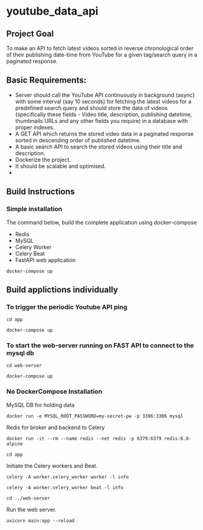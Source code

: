 # youtube_data_api

## Project Goal

To make an API to fetch latest videos sorted in reverse chronological order of their publishing date-time from YouTube for a given tag/search query in a paginated response.

## Basic Requirements:

- Server should call the YouTube API continuously in background (async) with some interval (say 10 seconds) for fetching the latest videos for a predefined search query and should store the data of videos (specifically these fields - Video title, description, publishing datetime, thumbnails URLs and any other fields you require) in a database with proper indexes.
- A GET API which returns the stored video data in a paginated response sorted in descending order of published datetime.
- A basic search API to search the stored videos using their title and description.
- Dockerize the project.
- It should be scalable and optimised.
- 
## Build Instructions
### Simple installation
The command below, build the complete application using docker-compose
* Redis
* MySQL
* Celery Worker
* Celery Beat
* FastAPI web application
```
docker-compose up
```
## Build applictions individually
### To trigger the periodic Youtube API ping
```
cd app
```
```
docker-compose up
```
### To start the web-server running on FAST API to connect to the mysql db
```
cd web-server
```
```
docker-compose up
```
### No DockerCompose Installation
MySQL DB for holding data
```
docker run -e MYSQL_ROOT_PASSWORD=my-secret-pw -p 3306:3306 mysql
```
Redis for broker and backend to Celery
```
docker run -it --rm --name redis --net redis -p 6379:6379 redis:6.0-alpine
```
```
cd app
```
Initiate the Celery workers and Beat.
```
celery -A worker.celery_worker worker -l info
```
```
celery -A worker.celery_worker beat -l info
```
```
cd ../web-server
```
Run the web server.
```
uvicorn main:app --reload
```
